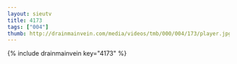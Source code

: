 ```yaml
--- 
layout: sieutv
title: 4173
tags: ["004"]
thumb: http://drainmainvein.com/media/videos/tmb/000/004/173/player.jpg
---
```

{% include drainmainvein key="4173" %} 
